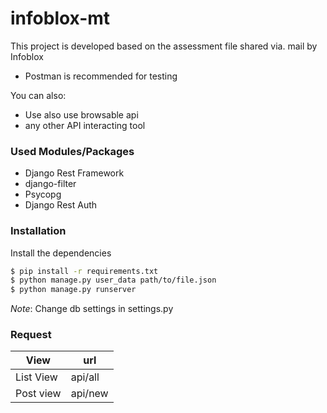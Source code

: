 # infoblox-mt



This project is developed based on the assessment file shared via. mail by Infoblox

  - Postman is recommended for testing

You can also:
  - Use also use browsable api
  - any other API interacting tool 

### Used Modules/Packages

* Django Rest Framework 
* django-filter
* Psycopg
* Django Rest Auth

### Installation

Install the dependencies

```sh
$ pip install -r requirements.txt
$ python manage.py user_data path/to/file.json
$ python manage.py runserver
```
*Note*: Change db settings in settings.py

### Request



| View | url |
| ------ | ------ |
| List View |api/all |
| Post view | api/new |

